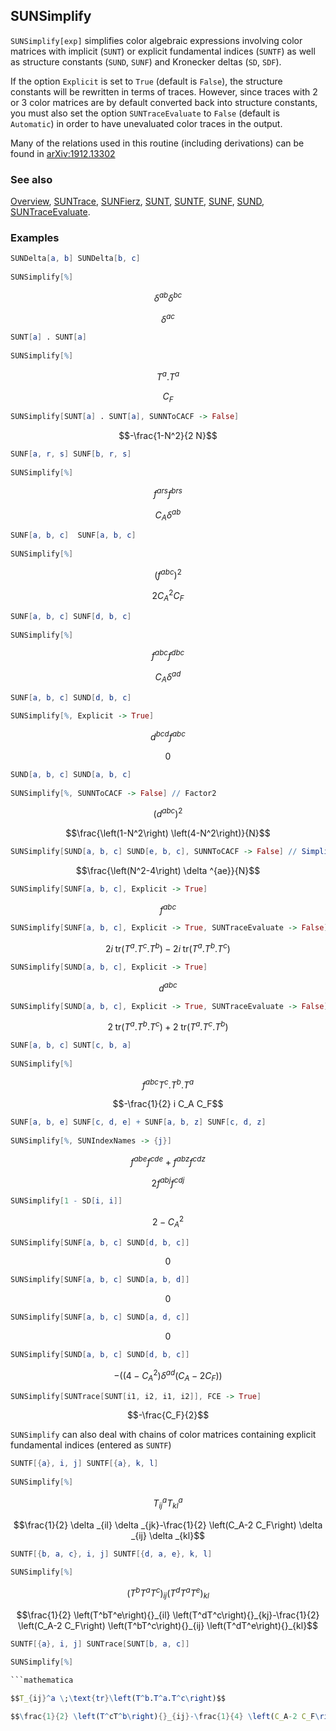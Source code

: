 ## SUNSimplify

`SUNSimplify[exp]` simplifies color algebraic expressions involving color matrices with implicit (`SUNT`) or explicit fundamental indices (`SUNTF`) as well as structure constants (`SUND`, `SUNF`) and Kronecker deltas (`SD`, `SDF`).

If the option `Explicit` is set to `True` (default is `False`), the structure constants will be rewritten in terms of traces. However, since traces with 2 or 3 color matrices are by default converted back into structure constants, you must also set the option `SUNTraceEvaluate` to `False` (default is `Automatic`) in order to have unevaluated color traces in the output.

Many of the relations used in this routine (including derivations) can be found in [arXiv:1912.13302](https://arxiv.org/abs/1912.13302)

### See also

[Overview](Extra/FeynCalc.md), [SUNTrace](SUNTrace.md), [SUNFierz](SUNFierz.md), [SUNT](SUNT.md), [SUNTF](SUNTF.md), [SUNF](SUNF.md), [SUND](SUND.md), [SUNTraceEvaluate](SUNTraceEvaluate.md).

### Examples

```mathematica
SUNDelta[a, b] SUNDelta[b, c] 
 
SUNSimplify[%]
```

$$\delta ^{ab} \delta ^{bc}$$

$$\delta ^{ac}$$

```mathematica
SUNT[a] . SUNT[a] 
 
SUNSimplify[%]
```

$$T^a.T^a$$

$$C_F$$

```mathematica
SUNSimplify[SUNT[a] . SUNT[a], SUNNToCACF -> False]
```

$$-\frac{1-N^2}{2 N}$$

```mathematica
SUNF[a, r, s] SUNF[b, r, s] 
 
SUNSimplify[%]
```

$$f^{ars} f^{brs}$$

$$C_A \delta ^{ab}$$

```mathematica
SUNF[a, b, c]  SUNF[a, b, c] 
 
SUNSimplify[%]
```

$$\left(f^{abc}\right)^2$$

$$2 C_A^2 C_F$$

```mathematica
SUNF[a, b, c] SUNF[d, b, c] 
 
SUNSimplify[%]
```

$$f^{abc} f^{dbc}$$

$$C_A \delta ^{ad}$$

```mathematica
SUNF[a, b, c] SUND[d, b, c] 
 
SUNSimplify[%, Explicit -> True]
```

$$d^{bcd} f^{abc}$$

$$0$$

```mathematica
SUND[a, b, c] SUND[a, b, c] 
 
SUNSimplify[%, SUNNToCACF -> False] // Factor2
```

$$\left(d^{abc}\right)^2$$

$$\frac{\left(1-N^2\right) \left(4-N^2\right)}{N}$$

```mathematica
SUNSimplify[SUND[a, b, c] SUND[e, b, c], SUNNToCACF -> False] // Simplify
```

$$\frac{\left(N^2-4\right) \delta ^{ae}}{N}$$

```mathematica
SUNSimplify[SUNF[a, b, c], Explicit -> True]
```

$$f^{abc}$$

```mathematica
SUNSimplify[SUNF[a, b, c], Explicit -> True, SUNTraceEvaluate -> False]
```

$$2 i \;\text{tr}\left(T^a.T^c.T^b\right)-2 i \;\text{tr}\left(T^a.T^b.T^c\right)$$

```mathematica
SUNSimplify[SUND[a, b, c], Explicit -> True]
```

$$d^{abc}$$

```mathematica
SUNSimplify[SUND[a, b, c], Explicit -> True, SUNTraceEvaluate -> False]
```

$$2 \;\text{tr}\left(T^a.T^b.T^c\right)+2 \;\text{tr}\left(T^a.T^c.T^b\right)$$

```mathematica
SUNF[a, b, c] SUNT[c, b, a] 
 
SUNSimplify[%]
```

$$f^{abc} T^c.T^b.T^a$$

$$-\frac{1}{2} i C_A C_F$$

```mathematica
SUNF[a, b, e] SUNF[c, d, e] + SUNF[a, b, z] SUNF[c, d, z] 
 
SUNSimplify[%, SUNIndexNames -> {j}]
```

$$f^{abe} f^{cde}+f^{abz} f^{cdz}$$

$$2 f^{abj} f^{cdj}$$

```mathematica
SUNSimplify[1 - SD[i, i]]
```

$$2-C_A^2$$

```mathematica
SUNSimplify[SUNF[a, b, c] SUND[d, b, c]]
```

$$0$$

```mathematica
SUNSimplify[SUNF[a, b, c] SUND[a, b, d]]
```

$$0$$

```mathematica
SUNSimplify[SUNF[a, b, c] SUND[a, d, c]]
```

$$0$$

```mathematica
SUNSimplify[SUND[a, b, c] SUND[d, b, c]]
```

$$-\left(\left(4-C_A^2\right) \delta ^{ad} \left(C_A-2 C_F\right)\right)$$

```mathematica
SUNSimplify[SUNTrace[SUNT[i1, i2, i1, i2]], FCE -> True]
```

$$-\frac{C_F}{2}$$

`SUNSimplify` can also deal with chains of color matrices containing explicit fundamental indices (entered as `SUNTF`)

```mathematica
SUNTF[{a}, i, j] SUNTF[{a}, k, l] 
 
SUNSimplify[%]
```

$$T_{ij}^a T_{kl}^a$$

$$\frac{1}{2} \delta _{il} \delta _{jk}-\frac{1}{2} \left(C_A-2 C_F\right) \delta _{ij} \delta _{kl}$$

```mathematica
SUNTF[{b, a, c}, i, j] SUNTF[{d, a, e}, k, l] 
 
SUNSimplify[%]
```

$$\left(T^bT^aT^c\right){}_{ij} \left(T^dT^aT^e\right){}_{kl}$$

$$\frac{1}{2} \left(T^bT^e\right){}_{il} \left(T^dT^c\right){}_{kj}-\frac{1}{2} \left(C_A-2 C_F\right) \left(T^bT^c\right){}_{ij} \left(T^dT^e\right){}_{kl}$$

```mathematica
SUNTF[{a}, i, j] SUNTrace[SUNT[b, a, c]] 
 
SUNSimplify[%]

```mathematica

$$T_{ij}^a \;\text{tr}\left(T^b.T^a.T^c\right)$$

$$\frac{1}{2} \left(T^cT^b\right){}_{ij}-\frac{1}{4} \left(C_A-2 C_F\right) \delta ^{bc} \delta _{ij}$$